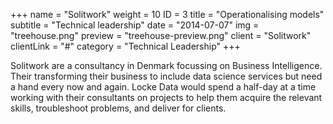 +++
name = "Solitwork"
weight = 10
ID = 3
title = "Operationalising models"
subtitle = "Technical leadership"
date = "2014-07-07"
img = "treehouse.png"
preview = "treehouse-preview.png"
client = "Solitwork"
clientLink = "#"
category = "Technical Leadership"
+++

Solitwork are a consultancy in Denmark focussing on Business Intelligence. Their transforming their business to include data science services but need a hand every now and again. Locke Data would spend a half-day at a time working with their consultants on projects to help them acquire the relevant skills, troubleshoot problems, and deliver for clients.